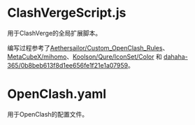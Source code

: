 # ClashVergeScript.js
用于ClashVerge的全局扩展脚本。

编写过程参考了[Aethersailor/Custom_OpenClash_Rules](https://github.com/Aethersailor/Custom_OpenClash_Rules)、[MetaCubeX/mihomo](https://github.com/MetaCubeX/mihomo)、[Koolson/Qure/IconSet/Color](https://fastly.jsdelivr.net/gh/Koolson/Qure/IconSet/Color/) 和 [dahaha-365/0b8beb613f8d1ee656fe1f21e1a07959](https://gist.github.com/dahaha-365/0b8beb613f8d1ee656fe1f21e1a07959)。

# OpenClash.yaml
用于OpenClash的配置文件。
